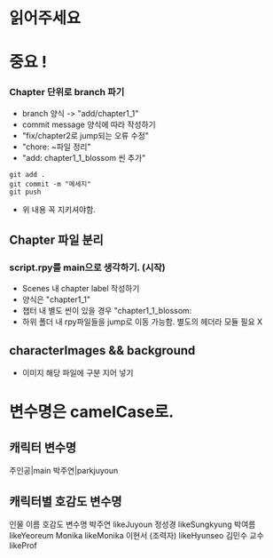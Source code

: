 # 읽어주세요 

# 중요 !
### Chapter 단위로 branch 파기
- branch 양식 -> "add/chapter1_1"
- commit message 양식에 따라 작성하기
- "fix/chapter2로 jump되는 오류 수정"
- "chore: ~파일 정리"
- "add: chapter1_1_blossom 씬 추가"
```
git add .
git commit -m "메세지"
git push
```
- 위 내용 꼭 지키셔야함.

## Chapter 파일 분리

### script.rpy를 main으로 생각하기. (시작)
- Scenes 내 chapter label 작성하기
- 양식은 "chapter1_1"
- 챕터 내 별도 씬이 있을 경우 "chapter1_1_blossom:
- 하위 폴더 내 rpy파일들을 jump로 이동 가능함. 별도의 헤더라 모듈 필요 X

## characterImages && background 

- 이미지 해당 파일에 구분 지어 넣기

# 변수명은 camelCase로.

## 캐릭터 변수명

주인공|main 
박주연|parkjuyoun

## 캐릭터별 호감도 변수명

인물 이름	호감도 변수명
박주연	likeJuyoun
정성경	likeSungkyung
박여름	likeYeoreum
Monika	likeMonika
이현서 (조력자)	likeHyunseo
김민수 교수	likeProf